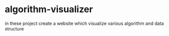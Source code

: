 # algorithm-visualizer
in these project create a website which visualize various algorithm and data structure
